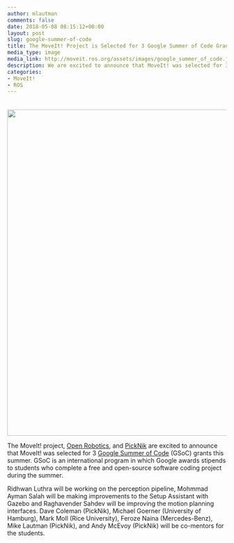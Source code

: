```yaml
---
author: mlautman
comments: false
date: 2018-05-08 08:15:12+00:00
layout: post
slug: google-summer-of-code
title: The MoveIt! Project is Selected for 3 Google Summer of Code Grants
media_type: image
media_link: http://moveit.ros.org/assets/images/google_summer_of_code.jpg
description: We are excited to announce that MoveIt! was selected for 3 Google Summer of Code (GSoC) grants for the summer of 2018.
categories:
- MoveIt!
- ROS
---
```


<img src="{{ site.url }}/assets/images/google_summer_of_code.jpg" width="750" style="margin-top:20px"/>

The MoveIt! project, [Open Robotics](https://www.osrfoundation.org), and [PickNik](http://picknik.ai/) are excited to announce that MoveIt! was selected for 3 [Google Summer of Code](https://summerofcode.withgoogle.com/) (GSoC) grants this summer. GSoC is an international program in which Google awards stipends to students who complete a free and open-source software coding project during the summer.

Ridhwan Luthra will be working on the perception pipeline, Mohmmad Ayman Salah will be making improvements to the Setup Assistant with Gazebo and Raghavender Sahdev will be improving the motion planning interfaces. Dave Coleman (PickNik), Michael Goerner (University of Hamburg), Mark Moll (Rice University), Feroze Naina (Mercedes-Benz), Mike Lautman (PickNik), and Andy McEvoy (PickNik) will be co-mentors for the students.
